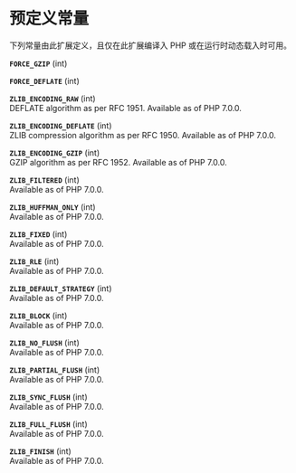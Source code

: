 预定义常量
==========

下列常量由此扩展定义，且仅在此扩展编译入 PHP 或在运行时动态载入时可用。

**`FORCE_GZIP`** (<span class="type">int</span>)  
<span class="simpara"> </span>

**`FORCE_DEFLATE`** (<span class="type">int</span>)  
<span class="simpara"> </span>

**`ZLIB_ENCODING_RAW`** (<span class="type">int</span>)  
<span class="simpara"> DEFLATE algorithm as per RFC 1951. Available as
of PHP 7.0.0. </span>

**`ZLIB_ENCODING_DEFLATE`** (<span class="type">int</span>)  
<span class="simpara"> ZLIB compression algorithm as per RFC 1950.
Available as of PHP 7.0.0. </span>

**`ZLIB_ENCODING_GZIP`** (<span class="type">int</span>)  
<span class="simpara"> GZIP algorithm as per RFC 1952. Available as of
PHP 7.0.0. </span>

**`ZLIB_FILTERED`** (<span class="type">int</span>)  
<span class="simpara"> Available as of PHP 7.0.0. </span>

**`ZLIB_HUFFMAN_ONLY`** (<span class="type">int</span>)  
<span class="simpara"> Available as of PHP 7.0.0. </span>

**`ZLIB_FIXED`** (<span class="type">int</span>)  
<span class="simpara"> Available as of PHP 7.0.0. </span>

**`ZLIB_RLE`** (<span class="type">int</span>)  
<span class="simpara"> Available as of PHP 7.0.0. </span>

**`ZLIB_DEFAULT_STRATEGY`** (<span class="type">int</span>)  
<span class="simpara"> Available as of PHP 7.0.0. </span>

**`ZLIB_BLOCK`** (<span class="type">int</span>)  
<span class="simpara"> Available as of PHP 7.0.0. </span>

**`ZLIB_NO_FLUSH`** (<span class="type">int</span>)  
<span class="simpara"> Available as of PHP 7.0.0. </span>

**`ZLIB_PARTIAL_FLUSH`** (<span class="type">int</span>)  
<span class="simpara"> Available as of PHP 7.0.0. </span>

**`ZLIB_SYNC_FLUSH`** (<span class="type">int</span>)  
<span class="simpara"> Available as of PHP 7.0.0. </span>

**`ZLIB_FULL_FLUSH`** (<span class="type">int</span>)  
<span class="simpara"> Available as of PHP 7.0.0. </span>

**`ZLIB_FINISH`** (<span class="type">int</span>)  
<span class="simpara"> Available as of PHP 7.0.0. </span>
